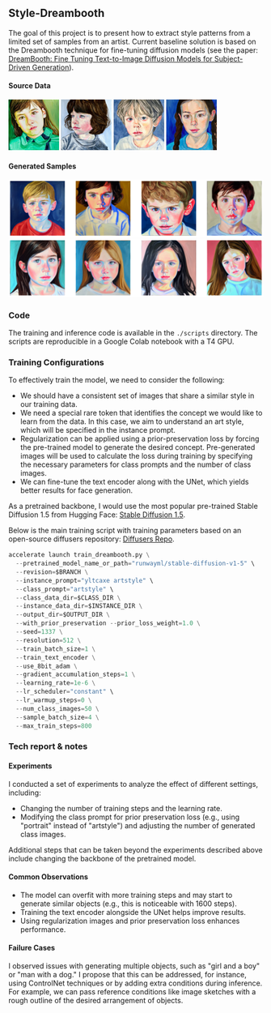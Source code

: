 ## Style-Dreambooth

[//]: # (Fine-tuned diffusion model trained to extract style patterns from a small set of samples by an artist.)


The goal of this project is to present how to extract style patterns from a limited set of samples from an artist. Current baseline solution is based on the Dreambooth technique for fine-tuning diffusion models (see the paper: [DreamBooth: Fine Tuning Text-to-Image Diffusion Models for Subject-Driven Generation](https://arxiv.org/pdf/2208.12242)).

#### Source Data

<p float="left">
  <img title="a title" alt="Alt text" src="data/train/03.jpg" width="100"> 
  <img title="a title" alt="Alt text" src="data/train/04.jpg" width="100"> 
  <img title="a title" alt="Alt text" src="data/train/05.jpg" width="100"> 
<img title="a title" alt="Alt text" src="data/train/07.jpg" width="100"> 
</p>

#### Generated Samples
<img title="a title" alt="Alt text" src="data/generated/a_boy.png">
<img title="a title" alt="Alt text" src="data/generated/a_girl.png">

### Code

The training and inference code is available in the `./scripts` directory. The scripts are reproducible in a Google Colab notebook with a T4 GPU.

### Training Configurations

To effectively train the model, we need to consider the following:

- We should have a consistent set of images that share a similar style in our training data.
- We need a special rare token that identifies the concept we would like to learn from the data. In this case, we aim to understand an art style, which will be specified in the instance prompt.
- Regularization can be applied using a prior-preservation loss by forcing the pre-trained model to generate the desired concept. Pre-generated images will be used to calculate the loss during training by specifying the necessary parameters for class prompts and the number of class images.
- We can fine-tune the text encoder along with the UNet, which yields better results for face generation.

As a pretrained backbone, I would use the most popular pre-trained Stable Diffusion 1.5 from Hugging Face: [Stable Diffusion 1.5](https://huggingface.co/runwayml/stable-diffusion-v1-5). 

Below is the main training script with training parameters based on an open-source diffusers repository: [Diffusers Repo](https://github.com/huggingface/diffusers/tree/main/examples/dreambooth).


```python 
accelerate launch train_dreambooth.py \
  --pretrained_model_name_or_path="runwayml/stable-diffusion-v1-5" \
  --revision=$BRANCH \
  --instance_prompt="yltcaxe artstyle" \
  --class_prompt="artstyle" \
  --class_data_dir=$CLASS_DIR \
  --instance_data_dir=$INSTANCE_DIR \
  --output_dir=$OUTPUT_DIR \
  --with_prior_preservation --prior_loss_weight=1.0 \
  --seed=1337 \
  --resolution=512 \
  --train_batch_size=1 \
  --train_text_encoder \
  --use_8bit_adam \
  --gradient_accumulation_steps=1 \
  --learning_rate=1e-6 \
  --lr_scheduler="constant" \
  --lr_warmup_steps=0 \
  --num_class_images=50 \
  --sample_batch_size=4 \
  --max_train_steps=800
```

### Tech report & notes
#### Experiments

I conducted a set of experiments to analyze the effect of different settings, including:

- Changing the number of training steps and the learning rate.
- Modifying the class prompt for prior preservation loss (e.g., using "portrait" instead of "artstyle") and adjusting the number of generated class images.

Additional steps that can be taken beyond the experiments described above include changing the backbone of the pretrained model.


#### Common Observations

- The model can overfit with more training steps and may start to generate similar objects (e.g., this is noticeable with 1600 steps).
- Training the text encoder alongside the UNet helps improve results.
- Using regularization images and prior preservation loss enhances performance.


#### Failure Cases

I observed issues with generating multiple objects, such as "girl and a boy" or "man with a dog." I propose that this can be addressed, for instance, using ControlNet techniques or by adding extra conditions during inference. For example, we can pass reference conditions like image sketches with a rough outline of the desired arrangement of objects.